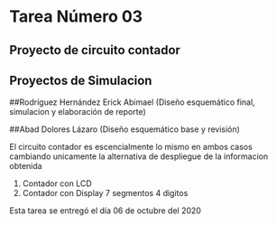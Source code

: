# Tarea Número 03
## Proyecto de circuito contador 
## Proyectos de Simulacion 

##Rodríguez Hernández Erick Abimael (Diseño esquemático final, simulacion y elaboración de reporte)

##Abad Dolores Lázaro (Diseño esquemático base y revisión)



El circuito contador es escencialmente lo mismo en ambos casos cambiando 
unicamente la alternativa de despliegue de la informacion obtenida
1. Contador con LCD
2. Contador con Display 7 segmentos 4 digitos


Esta tarea se entregó el día 06 de octubre del 2020
